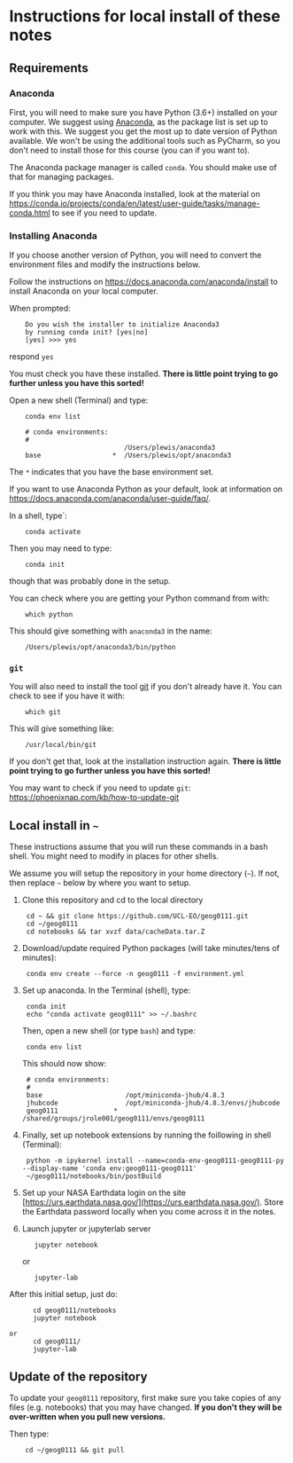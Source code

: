 
# Instructions for local install of these notes

## Requirements

### Anaconda

First, you will need to make sure you have Python (3.6+) installed on your computer. We suggest using [Anaconda](https://docs.anaconda.com/anaconda/install), as the package list is set up to work with this. We suggest you get the most up to date version of Python available. We won't be using the additional tools such as PyCharm, so you don't need to install those for this course (you can if you want to). 

The Anaconda package manager is called `conda`. You should make use of that for managing packages.

If you think you may have Anaconda installed, look at the material on https://conda.io/projects/conda/en/latest/user-guide/tasks/manage-conda.html to see if you need to update.
        

### Installing Anaconda

If you choose another version of Python, you will need to convert the environment files and modify the instructions below. 

Follow the instructions on https://docs.anaconda.com/anaconda/install to install Anaconda on your local computer. 

When prompted:

        Do you wish the installer to initialize Anaconda3
        by running conda init? [yes|no]
        [yes] >>> yes

respond `yes`

You must check you have these installed. **There is little point trying to go further unless you have this sorted!**

Open a new shell (Terminal) and type:

        conda env list
        
        # conda environments:
        #
                                 /Users/plewis/anaconda3
        base                  *  /Users/plewis/opt/anaconda3

The `*` indicates that you have the base environment set.

If you want to use Anaconda Python as your default, look at information on https://docs.anaconda.com/anaconda/user-guide/faq/. 

In a shell, type`:

        conda activate

Then you may need to type:

        conda init
        
though that was probably done in the setup.

You can check where you are getting your Python command from with:

        which python
        
This should give something with `anaconda3` in the name:

        /Users/plewis/opt/anaconda3/bin/python

### `git`

You will also need to install the tool [git](https://git-scm.com) if you don't already have it. You can check to see if you have it with:

        which git
        
This will give something like:

        /usr/local/bin/git
        
If you don't get that, look at the installation instruction again. **There is little point trying to go further unless you have this sorted!**

You may want to check if you need to update `git`: https://phoenixnap.com/kb/how-to-update-git

## Local install in `~`

These instructions assume that you will run these commands in a bash shell. You might need to modify in places for other shells.

We assume you will setup the repository in your home directory (`~`). If not, then replace `~` below by where you want to setup.

1. Clone this repository and cd to the local directory

        cd ~ && git clone https://github.com/UCL-EO/geog0111.git
        cd ~/geog0111
        cd notebooks && tar xvzf data/cacheData.tar.Z

2. Download/update required Python packages (will take minutes/tens of minutes):

        conda env create --force -n geog0111 -f environment.yml

3. Set up anaconda. In the Terminal (shell), type:

        conda init
        echo "conda activate geog0111" >> ~/.bashrc
        
    Then, open a new shell (or type `bash`) and type:
    
        conda env list
        
    This should now show:
    
        # conda environments:
        #
        base                     /opt/miniconda-jhub/4.8.3
        jhubcode                 /opt/miniconda-jhub/4.8.3/envs/jhubcode
        geog0111              *  /shared/groups/jrole001/geog0111/envs/geog0111

4. Finally, set up notebook extensions by running the foillowing in shell (Terminal):

        python -m ipykernel install --name=conda-env-geog0111-geog0111-py --display-name 'conda env:geog0111-geog0111'
        ~/geog0111/notebooks/bin/postBuild

5. Set up your NASA Earthdata login on the site [https://urs.earthdata.nasa.gov/](https://urs.earthdata.nasa.gov/). Store the Earthdata password locally when you come across it in the notes.

6. Launch jupyter or jupyterlab server

          jupyter notebook
    
    or
  
          jupyter-lab


After this initial setup, just do:

          cd geog0111/notebooks
          jupyter notebook
    
    or
          cd geog0111/
          jupyter-lab


## Update of the repository

To update your `geog0111` repository, first make sure you take copies of any files (e.g. notebooks) that you may have changed. **If you don't they will be over-written when you pull new versions.**

Then type:

        cd ~/geog0111 && git pull
